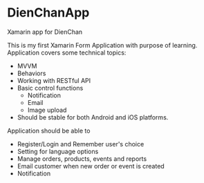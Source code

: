 # DienChanApp
Xamarin app for DienChan

This is my first Xamarin Form Application with purpose of learning. Application covers some technical topics:
- MVVM
- Behaviors
- Working with RESTful API
- Basic control functions
  + Notification
  + Email
  + Image upload
- Should be stable for both Android and iOS platforms.

Application should be able to
- Register/Login and Remember user's choice
- Setting for language options
- Manage orders, products, events and reports
- Email customer when new order or event is created
- Notification

